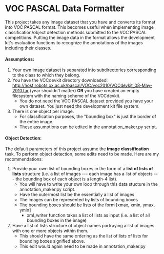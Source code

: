 # VOC PASCAL Data Formatter

This project takes any image dataset that you have and converts its format into VOC PASCAL format.
This becomes useful when implementing image classification/object detection methods submitted to the VOC PASCAL competitions.
Putting the image data in the format allows the development kit's evaluation functions to recognize the annotations of the images including their classes.

#### Assumptions:
1. Your own image dataset is separated into subdirectories corresponding to the class to which they belong.
2. You have the VOCdevkit directory downloaded: http://host.robots.ox.ac.uk/pascal/VOC/voc2010/VOCdevkit_08-May-2010.tar (year shouldn't matter) **OR** you have created an empty filesystem with the naming scheme of the VOCdevkit.
    * You do not need the VOC PASCAL dataset provided you have your own dataset. You just need the development kit file system.
3. There is one object per image.
    * For classification purposes, the "bounding box" is just the border of the entire image.
    * These assumptions can be edited in the annotation_maker.py script.
    
#### Object Detection:
The default parameters of this project assume the **image classification** task. To perform object detection, some edits need to be made. Here are my recommendations:
1. Provide your own list of bounding boxes in the form of a **list of lists of lists** structure (i.e. a list of images --- each image has a list of objects --- the bounding box of each object is a length-4 list).
   * You will have to write your own loop through this data stucture in the annotation_maker.py script.
   * Have the outermost list be the essentially a list of images
   * The images can be represented by lists of bounding boxes
   * The bounding boxes should be lists of the form [xmax, xmin, ymax, ymin]
      * xml_writer function takes a list of lists as input (i.e. a list of all bounding boxes in the image)
2. Have a list of lists structure of object names portraying a list of images with one or more objects within them.
   * This should have the same ordering as the list of lists of lists for bounding boxes signified above. 
   * This edit would again need to be made in annotation_maker.py
